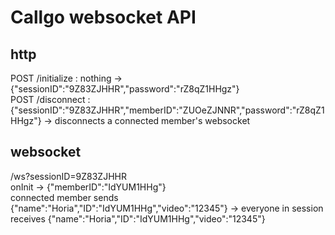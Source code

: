 # Callgo websocket API
## http
POST /initialize : nothing -> {"sessionID":"9Z83ZJHHR","password":"rZ8qZ1HHgz"} \
POST /disconnect : {"sessionID":"9Z83ZJHHR","memberID":"ZUOeZJNNR","password":"rZ8qZ1HHgz"} -> disconnects a connected member's websocket
## websocket
/ws?sessionID=9Z83ZJHHR \
onInit -> {"memberID":"IdYUM1HHg"} \
connected member sends {"name":"Horia","ID":"IdYUM1HHg","video":"12345"} -> everyone in session receives {"name":"Horia","ID":"IdYUM1HHg","video":"12345"}